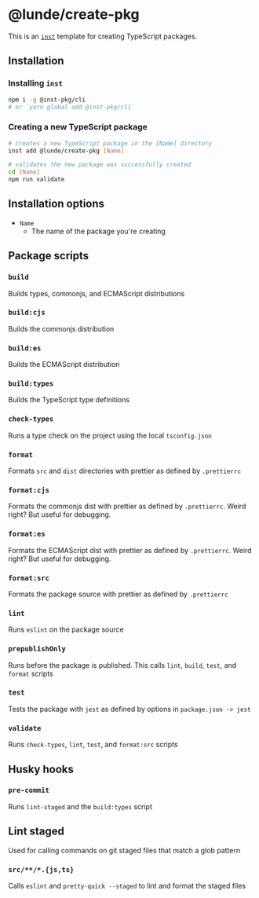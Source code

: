 # @lunde/create-pkg
This is an [`inst`](https://github.com/jaredLunde/inst-pkg) template for creating
TypeScript packages.

## Installation
### Installing `inst`
```bash
npm i -g @inst-pkg/cli
# or `yarn global add @inst-pkg/cli`
```

### Creating a new TypeScript package
```bash
# creates a new TypeScript package in the [Name] directory
inst add @lunde/create-pkg [Name]

# validates the new package was successfully created
cd [Name]
npm run validate
```

## Installation options
- `Name`
    - The name of the package you're creating

## Package scripts
### `build`
Builds types, commonjs, and ECMAScript distributions

### `build:cjs`
Builds the commonjs distribution

### `build:es`
Builds the ECMAScript distribution

### `build:types`
Builds the TypeScript type definitions

### `check-types`
Runs a type check on the project using the local `tsconfig.json`

### `format`
Formats `src` and `dist` directories with prettier as defined by `.prettierrc`

### `format:cjs`
Formats the commonjs dist with prettier as defined by `.prettierrc`. Weird right? But useful
for debugging.

### `format:es`
Formats the ECMAScript dist with prettier as defined by `.prettierrc`. Weird right? But useful
for debugging.

### `format:src`
Formats the package source with prettier as defined by `.prettierrc`

### `lint`
Runs `eslint` on the package source

### `prepublishOnly`
Runs before the package is published. This calls `lint`, `build`, `test`, and `format` scripts

### `test`
Tests the package with `jest` as defined by options in `package.json -> jest`

### `validate`
Runs `check-types`, `lint`, `test`, and `format:src` scripts

## Husky hooks
### `pre-commit`
Runs `lint-staged` and the `build:types` script

## Lint staged
Used for calling commands on git staged files that match a glob pattern
### `src/**/*.{js,ts}`
Calls `eslint` and `pretty-quick --staged` to lint and format the staged files